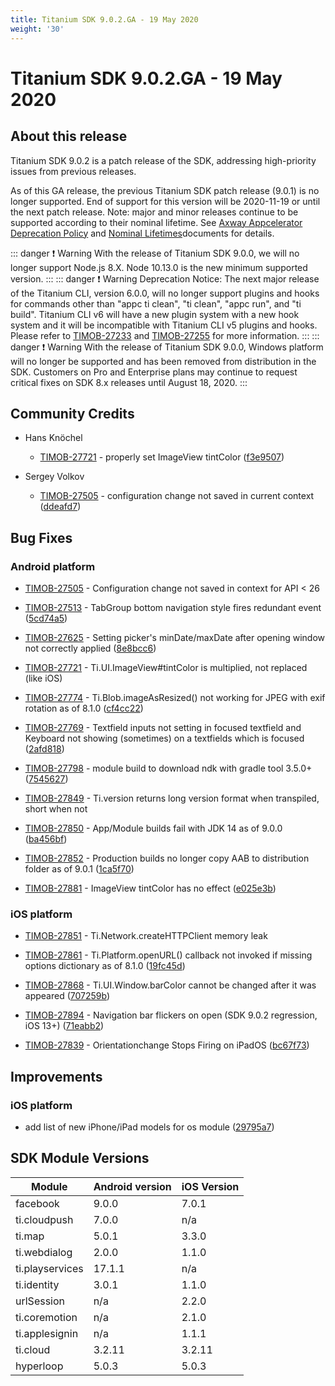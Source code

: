 ```yaml
---
title: Titanium SDK 9.0.2.GA - 19 May 2020
weight: '30'
---
```


# Titanium SDK 9.0.2.GA - 19 May 2020

## About this release

Titanium SDK 9.0.2 is a patch release of the SDK, addressing high-priority issues from previous releases.

As of this GA release, the previous Titanium SDK patch release (9.0.1) is no longer supported. End of support for this version will be 2020-11-19 or until the next patch release. Note: major and minor releases continue to be supported according to their nominal lifetime. See [Axway Appcelerator Deprecation Policy](https://docs.axway.com/bundle/AMPLIFY_Appcelerator_Services_Overview_allOS_en/page/axway_appcelerator_deprecation_policy.html) and [Nominal Lifetimes](https://docs.axway.com/bundle/AMPLIFY_Appcelerator_Services_Overview_allOS_en/page/axway_appcelerator_product_lifecycle.html#AxwayAppceleratorProductLifecycle-NominalLifetimes)documents for details.

::: danger ❗️ Warning
With the release of Titanium SDK 9.0.0, we will no longer support Node.js 8.X. Node 10.13.0 is the new minimum supported version.
:::
::: danger ❗️ Warning
Deprecation Notice: The next major release of the Titanium CLI, version 6.0.0, will no longer support plugins and hooks for commands other than "appc ti clean", "ti clean", "appc run", and "ti build". Titanium CLI v6 will have a new plugin system with a new hook system and it will be incompatible with Titanium CLI v5 plugins and hooks. Please refer to [TIMOB-27233](https://jira.appcelerator.org/browse/TIMOB-27233) and [TIMOB-27255](https://jira.appcelerator.org/browse/TIMOB-27255) for more information.
:::
::: danger ❗️ Warning
With the release of Titanium SDK 9.0.0, Windows platform will no longer be supported and has been removed from distribution in the SDK. Customers on Pro and Enterprise plans may continue to request critical fixes on SDK 8.x releases until August 18, 2020.
:::

## Community Credits

* Hans Knöchel

    * [TIMOB-27721](https://jira.appcelerator.org/browse/TIMOB-27721) - properly set ImageView tintColor ([f3e9507](https://github.com/appcelerator/titanium_mobile/commit/f3e9507b1357d7981c509872f3d524c7cbea2cf4))

* Sergey Volkov

    * [TIMOB-27505](https://jira.appcelerator.org/browse/TIMOB-27505) - configuration change not saved in current context ([ddeafd7](https://github.com/appcelerator/titanium_mobile/commit/ddeafd740949a343e3863b89b77a6dc505632244))

## Bug Fixes

### Android platform

* [TIMOB-27505](https://jira.appcelerator.org/browse/TIMOB-27505) - Configuration change not saved in context for API < 26

* [TIMOB-27513](https://jira.appcelerator.org/browse/TIMOB-27513) - TabGroup bottom navigation style fires redundant event ([5cd74a5](https://github.com/appcelerator/titanium_mobile/commit/5cd74a5f47915cd52571a067aace298e265ab6c3))

* [TIMOB-27625](https://jira.appcelerator.org/browse/TIMOB-27625) - Setting picker's minDate/maxDate after opening window not correctly applied ([8e8bcc6](https://github.com/appcelerator/titanium_mobile/commit/8e8bcc64263e787d264b3e8dfb62ea4dcb1561b6))

* [TIMOB-27721](https://jira.appcelerator.org/browse/TIMOB-27721) - Ti.UI.ImageView#tintColor is multiplied, not replaced (like iOS)

* [TIMOB-27774](https://jira.appcelerator.org/browse/TIMOB-27774) - Ti.Blob.imageAsResized() not working for JPEG with exif rotation as of 8.1.0 ([cf4cc22](https://github.com/appcelerator/titanium_mobile/commit/cf4cc22ce0342584a735dc101858bd9cd4964a3c))

* [TIMOB-27769](https://jira.appcelerator.org/browse/TIMOB-27769) - Textfield inputs not setting in focused textfield and Keyboard not showing (sometimes) on a textfields which is focused ([2afd818](https://github.com/appcelerator/titanium_mobile/commit/2afd8186e8561056a7ec08b65d3d338edf2a44d6))

* [TIMOB-27798](https://jira.appcelerator.org/browse/TIMOB-27798) - module build to download ndk with gradle tool 3.5.0+ ([7545627](https://github.com/appcelerator/titanium_mobile/commit/75456275f1765db5ef13ecf730e3c878cb6acfbc))

* [TIMOB-27849](https://jira.appcelerator.org/browse/TIMOB-27849) - Ti.version returns long version format when transpiled, short when not

* [TIMOB-27850](https://jira.appcelerator.org/browse/TIMOB-27850) - App/Module builds fail with JDK 14 as of 9.0.0 ([ba456bf](https://github.com/appcelerator/titanium_mobile/commit/ba456bf0c0e2098d35f4ce37f74c09785ae6c7a2))

* [TIMOB-27852](https://jira.appcelerator.org/browse/TIMOB-27852) - Production builds no longer copy AAB to distribution folder as of 9.0.1 ([1ca5f70](https://github.com/appcelerator/titanium_mobile/commit/1ca5f70029729e1c378671886fea22a836dd176e))

* [TIMOB-27881](https://jira.appcelerator.org/browse/TIMOB-27881) - ImageView tintColor has no effect ([e025e3b](https://github.com/appcelerator/titanium_mobile/commit/e025e3b3dbe670eedcaff3682ee741f0c66de81c))

### iOS platform

* [TIMOB-27851](https://jira.appcelerator.org/browse/TIMOB-27851) - Ti.Network.createHTTPClient memory leak

* [TIMOB-27861](https://jira.appcelerator.org/browse/TIMOB-27861) - Ti.Platform.openURL() callback not invoked if missing options dictionary as of 8.1.0 ([19fc45d](https://github.com/appcelerator/titanium_mobile/commit/19fc45d85b3084ffc4e9a33b33b3fc9142eaf12f))

* [TIMOB-27868](https://jira.appcelerator.org/browse/TIMOB-27868) - Ti.UI.Window.barColor cannot be changed after it was appeared ([707259b](https://github.com/appcelerator/titanium_mobile/commit/707259b14bbd301ebfffe88c8fa5d2d504cdf797))

* [TIMOB-27894](https://jira.appcelerator.org/browse/TIMOB-27894) - Navigation bar flickers on open (SDK 9.0.2 regression, iOS 13+) ([71eabb2](https://github.com/appcelerator/titanium_mobile/commit/71eabb20d3b20017daf491cc287430a9889e2347))

* [TIMOB-27839](https://jira.appcelerator.org/browse/TIMOB-27839) - Orientationchange Stops Firing on iPadOS ([bc67f73](https://github.com/appcelerator/titanium_mobile/commit/bc67f733e443ce2b40606c37e5d84398207d679b))

## Improvements

### iOS platform

* add list of new iPhone/iPad models for os module ([29795a7](https://github.com/appcelerator/titanium_mobile/commit/29795a7213fe8a35437e17d8b1572bc0acc0cfb9))

## SDK Module Versions

| Module | Android version | iOS Version |
| --- | --- | --- |
| facebook | 9.0.0 | 7.0.1 |
| ti.cloudpush | 7.0.0 | n/a |
| ti.map | 5.0.1 | 3.3.0 |
| ti.webdialog | 2.0.0 | 1.1.0 |
| ti.playservices | 17.1.1 | n/a |
| ti.identity | 3.0.1 | 1.1.0 |
| urlSession | n/a | 2.2.0 |
| ti.coremotion | n/a | 2.1.0 |
| ti.applesignin | n/a | 1.1.1 |
| ti.cloud | 3.2.11 | 3.2.11 |
| hyperloop | 5.0.3 | 5.0.3 |
